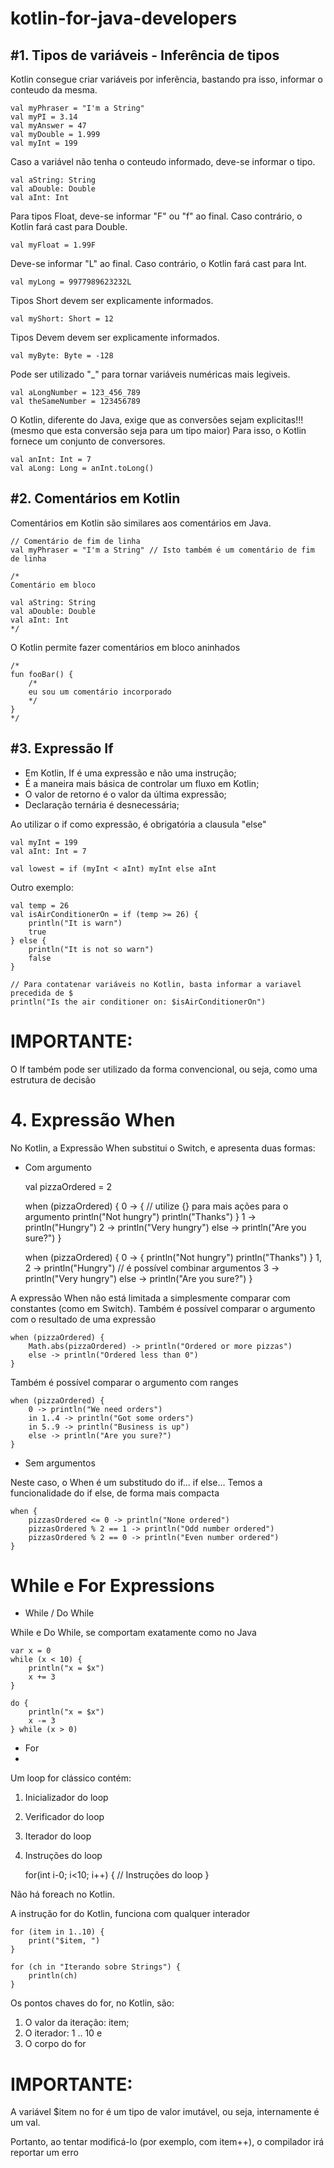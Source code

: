 # kotlin-for-java-developers

## #1. Tipos de variáveis - Inferência de tipos

Kotlin consegue criar variáveis por inferência, bastando pra isso, informar o conteudo da mesma.
    
    val myPhraser = "I'm a String"
    val myPI = 3.14
    val myAnswer = 47
    val myDouble = 1.999
    val myInt = 199

Caso a variável não tenha o conteudo informado, deve-se informar o tipo.

    val aString: String
    val aDouble: Double
    val aInt: Int

Para tipos Float, deve-se informar "F" ou "f" ao final. Caso contrário, o Kotlin fará cast para Double.
    
    val myFloat = 1.99F

Deve-se informar "L" ao final. Caso contrário, o Kotlin fará cast para Int.

    val myLong = 9977989623232L

Tipos Short devem ser explicamente informados.

    val myShort: Short = 12

Tipos Devem devem ser explicamente informados.

    val myByte: Byte = -128

Pode ser utilizado "_" para tornar variáveis numéricas mais legiveis.

    val aLongNumber = 123_456_789
    val theSameNumber = 123456789

O Kotlin, diferente do Java, exige que as conversões sejam explicitas!!! (mesmo que esta conversão seja para um tipo maior) Para isso, o Kotlin fornece um conjunto de conversores.

    val anInt: Int = 7
    val aLong: Long = anInt.toLong()


## #2. Comentários em Kotlin 

Comentários em Kotlin são similares aos comentários em Java.
        
    // Comentário de fim de linha
    val myPhraser = "I'm a String" // Isto também é um comentário de fim de linha

    /*
    Comentário em bloco
        
    val aString: String
    val aDouble: Double
    val aInt: Int
    */

O Kotlin permite fazer comentários em bloco aninhados

    /*
    fun fooBar() {
        /*
        eu sou um comentário incorporado
        */
    }
    */

## #3. Expressão If

- Em Kotlin, If é uma expressão e não uma instrução;
- É a maneira mais básica de controlar um fluxo em Kotlin;
- O valor de retorno é o valor da última expressão;
- Declaração ternária é desnecessária;

Ao utilizar o if como expressão, é obrigatória a clausula "else"

    val myInt = 199
    val aInt: Int = 7

    val lowest = if (myInt < aInt) myInt else aInt

Outro exemplo:

    val temp = 26
    val isAirConditionerOn = if (temp >= 26) {
        println("It is warn")
        true
    } else {
        println("It is not so warn")
        false
    }

    // Para contatenar variáveis no Kotlin, basta informar a variavel precedida de $
    println("Is the air conditioner on: $isAirConditionerOn")

# IMPORTANTE:
O If também pode ser utilizado da forma convencional, ou seja, como uma estrutura de decisão

# 4. Expressão When

No Kotlin, a Expressão When substitui o Switch, e apresenta duas formas:

- Com argumento


    val pizzaOrdered = 2

    when (pizzaOrdered) {
        0 -> {  // utilize {} para mais ações para o argumento
            println("Not hungry")
            println("Thanks")
        }
        1 -> println("Hungry")
        2 -> println("Very hungry")
        else -> println("Are you sure?")
    }

    when (pizzaOrdered) {
        0 -> {
            println("Not hungry")
            println("Thanks")
        }
        1, 2 -> println("Hungry")   // é possível combinar argumentos
        3 -> println("Very hungry")
        else -> println("Are you sure?")
    }

A expressão When não está limitada a simplesmente comparar com constantes (como em Switch).
Também é possível comparar o argumento com o resultado de uma expressão

    when (pizzaOrdered) {
        Math.abs(pizzaOrdered) -> println("Ordered or more pizzas")
        else -> println("Ordered less than 0")
    }

Também é possível comparar o argumento com ranges

    when (pizzaOrdered) {
        0 -> println("We need orders")
        in 1..4 -> println("Got some orders")
        in 5..9 -> println("Business is up")
        else -> println("Are you sure?")
    }

- Sem argumentos

Neste caso, o When é um substitudo do if... if else...
Temos a funcionalidade do if else, de forma mais compacta

    when {
        pizzasOrdered <= 0 -> println("None ordered")
        pizzasOrdered % 2 == 1 -> println("Odd number ordered")
        pizzasOrdered % 2 == 0 -> println("Even number ordered")
    }

# While e For Expressions
- While / Do While

While e Do While, se comportam exatamente como no Java

    var x = 0
    while (x < 10) {
        println("x = $x")
        x += 3
    }

    do {
        println("x = $x")
        x -= 3
    } while (x > 0)

- For
- 
Um loop for clássico contém:

1. Inicializador do loop
2. Verificador do loop
3. Iterador do loop
4. Instruções do loop
 

    for(int i-0; i<10; i++) {
        // Instruções do loop
    }

Não há foreach no Kotlin. 

A instrução for do Kotlin, funciona com qualquer interador

    for (item in 1..10) {
        print("$item, ")
    }

    for (ch in "Iterando sobre Strings") {
        println(ch)
    }

Os pontos chaves do for, no Kotlin, são:
1. O valor da iteração: item;
2. O iterador: 1 .. 10 e 
3. O corpo do for

# IMPORTANTE: 
A variável $item no for é um tipo de valor imutável, ou seja, internamente é um val.

Portanto, ao tentar modificá-lo (por exemplo, com item++), o compilador irá reportar um erro
